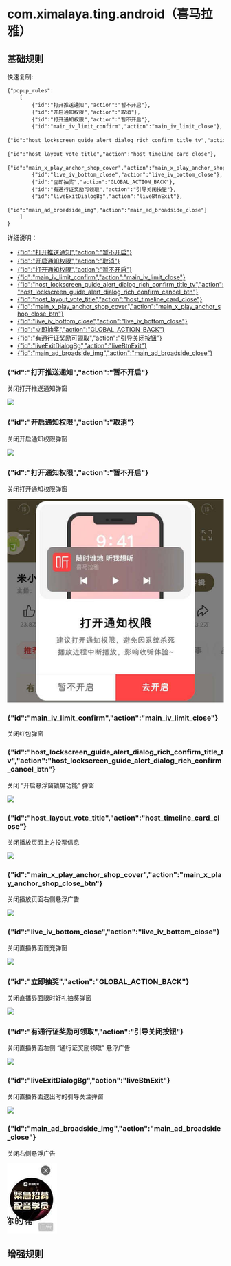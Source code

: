 # com.ximalaya.ting.android（喜马拉雅）

## 基础规则

快速复制:
```
{"popup_rules":
    [
        {"id":"打开推送通知","action":"暂不开启"},
        {"id":"开启通知权限","action":"取消"},
        {"id":"打开通知权限","action":"暂不开启"},
        {"id":"main_iv_limit_confirm","action":"main_iv_limit_close"},
        {"id":"host_lockscreen_guide_alert_dialog_rich_confirm_title_tv","action":"host_lockscreen_guide_alert_dialog_rich_confirm_cancel_btn"},
        {"id":"host_layout_vote_title","action":"host_timeline_card_close"},
        {"id":"main_x_play_anchor_shop_cover","action":"main_x_play_anchor_shop_close_btn"},
        {"id":"live_iv_bottom_close","action":"live_iv_bottom_close"},
        {"id":"立即抽奖","action":"GLOBAL_ACTION_BACK"},
        {"id":"有通行证奖励可领取","action":"引导关闭按钮"},
        {"id":"liveExitDialogBg","action":"liveBtnExit"},
        {"id":"main_ad_broadside_img","action":"main_ad_broadside_close"}
    ]
}
```
详细说明：
- [{"id":"打开推送通知","action":"暂不开启"}](#id打开推送通知action暂不开启)
- [{"id":"开启通知权限","action":"取消"}](#id开启通知权限action取消)
- [{"id":"打开通知权限","action":"暂不开启"}](#id打开通知权限action暂不开启)
- [{"id":"main_iv_limit_confirm","action":"main_iv_limit_close"}](#idmain_iv_limit_confirmactionmain_iv_limit_close)
- [{"id":"host_lockscreen_guide_alert_dialog_rich_confirm_title_tv","action":"host_lockscreen_guide_alert_dialog_rich_confirm_cancel_btn"}](#idhost_lockscreen_guide_alert_dialog_rich_confirm_title_tvactionhost_lockscreen_guide_alert_dialog_rich_confirm_cancel_btn)
- [{"id":"host_layout_vote_title","action":"host_timeline_card_close"}](#idhost_layout_vote_titleactionhost_timeline_card_close)
- [{"id":"main_x_play_anchor_shop_cover","action":"main_x_play_anchor_shop_close_btn"}](#idmain_x_play_anchor_shop_coveractionmain_x_play_anchor_shop_close_btn)
- [{"id":"live_iv_bottom_close","action":"live_iv_bottom_close"}](#idlive_iv_bottom_closeactionlive_iv_bottom_close)
- [{"id":"立即抽奖","action":"GLOBAL_ACTION_BACK"}](#id立即抽奖actionglobal_action_back)
- [{"id":"有通行证奖励可领取","action":"引导关闭按钮"}](#id有通行证奖励可领取action引导关闭按钮)
- [{"id":"liveExitDialogBg","action":"liveBtnExit"}](#idliveexitdialogbgactionlivebtnexit)
- [{"id":"main_ad_broadside_img","action":"main_ad_broadside_close"}](#idmain_ad_broadside_imgactionmain_ad_broadside_close)

### {"id":"打开推送通知","action":"暂不开启"}
关闭打开推送通知弹窗

![](./assets/打开推送通知.jpg)

### {"id":"开启通知权限","action":"取消"}
关闭开启通知权限弹窗

![](./assets/开启通知权限.jpg)

### {"id":"打开通知权限","action":"暂不开启"}
关闭打开通知权限弹窗

![](./assets/打开通知权限弹窗.jpg)

### {"id":"main_iv_limit_confirm","action":"main_iv_limit_close"}
关闭红包弹窗

### {"id":"host_lockscreen_guide_alert_dialog_rich_confirm_title_tv","action":"host_lockscreen_guide_alert_dialog_rich_confirm_cancel_btn"}
关闭 “开启悬浮窗锁屏功能” 弹窗

![](./assets/开启悬浮锁屏功能.jpg)

### {"id":"host_layout_vote_title","action":"host_timeline_card_close"}
关闭播放页面上方投票信息

![](./assets/投票.jpg)

### {"id":"main_x_play_anchor_shop_cover","action":"main_x_play_anchor_shop_close_btn"}
关闭播放页面右侧悬浮广告

![](./assets/播放页面右侧悬浮广告.jpg)

### {"id":"live_iv_bottom_close","action":"live_iv_bottom_close"}
关闭直播界面首充弹窗

![](./assets/直播首充弹窗.jpg)

### {"id":"立即抽奖","action":"GLOBAL_ACTION_BACK"}
关闭直播界面限时好礼抽奖弹窗

![](./assets/限时好礼抽奖弹窗.jpg)

### {"id":"有通行证奖励可领取","action":"引导关闭按钮"}
关闭直播界面左侧 “通行证奖励领取” 悬浮广告

![](./assets/通信证奖励领取.jpg)

### {"id":"liveExitDialogBg","action":"liveBtnExit"}
关闭直播界面退出时的引导关注弹窗

![](./assets/引导关注弹窗.jpg)

### {"id":"main_ad_broadside_img","action":"main_ad_broadside_close"}
关闭右侧悬浮广告

![](./assets/右侧悬浮广告.jpg)

## 增强规则
